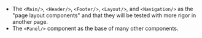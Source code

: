 - The `<Main/>`, `<Header/>`, `<Footer/>`, `<Layout/>`, and `<Navigation/>` as the "page layout components" and that they will be tested with more rigor in another page.
- The `<Panel/>` component as the base of many other components.